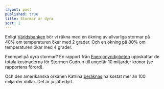 ```yaml
---
layout: post
published: true
title: Stormar är dyra
sort: 2
---
```


Enligt [Världsbanken](http://www.worldbank.org/en/news/feature/2014/11/23/infographic-climate-change-latin-america-middle-east-central-asia) bör vi räkna med en ökning av allvarliga stormar på 40% om temperaturen ökar med 2 grader. Och en ökning på 80% om temperaturen ökar med 4 grader.

Exempel på dyra stormar? En rapport från [Energimyndigheten](https://energimyndigheten.a-w2m.se/Home.mvc?ResourceId=2187) uppskattar de totala kostnaderna för Stormen Gudrun till ungefär 10 miljarder kronor (se rapportens förord).

Och den amerikanska orkanen Katrina [beräknas](http://www.nbcnews.com/id/9329293/ns/business-eye_on_the_economy/t/how-hurricane-katrinas-costs-are-adding/#.VTtSTWTkfPU) ha kostat mer än 100 miljarder dollar. Det är ju jättedyrt.
